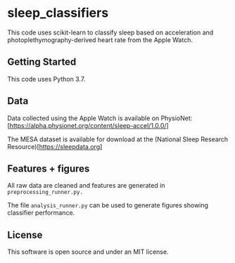 # sleep_classifiers

This code uses scikit-learn to classify sleep based on acceleration and photoplethymography-derived heart rate from the Apple Watch. 

## Getting Started

This code uses Python 3.7.

## Data

Data collected using the Apple Watch is available on PhysioNet: [https://alpha.physionet.org/content/sleep-accel/1.0.0/]

The MESA dataset is available for download at the (National Sleep Research Resource)[https://sleepdata.org]

## Features + figures

All raw data are cleaned and features are generated in ```preprocessing_runner.py.```

The file ```analysis_runner.py``` can be used to generate figures showing classifier performance. 

## License

This software is open source and under an MIT license.
